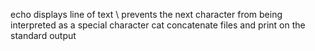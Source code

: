 echo displays line of text
\ prevents the next character from being interpreted as a special character
cat concatenate files and print on the standard output
